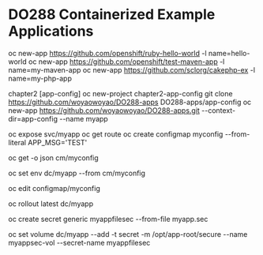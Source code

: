 # DO288 Containerized Example Applications


oc new-app https://github.com/openshift/ruby-hello-world -l name=hello-world
oc new-app https://github.com/openshift/test-maven-app -l name=my-maven-app
oc new-app https://github.com/sclorg/cakephp-ex -l name=my-php-app

chapter2
[app-config]
oc new-project  chapter2-app-config 
git clone https://github.com/woyaowoyao/DO288-apps
DO288-apps/app-config
oc new-app https://github.com/woyaowoyao/DO288-apps.git --context-dir=app-config --name myapp 

oc expose svc/myapp
oc get route
oc create configmap myconfig --from-literal APP_MSG='TEST'

oc get -o json cm/myconfig

oc set env dc/myapp --from cm/myconfig

oc edit configmap/myconfig

 oc rollout latest dc/myapp 

oc create secret generic myappfilesec  --from-file myapp.sec 
 
oc set volume dc/myapp --add  -t secret -m /opt/app-root/secure --name myappsec-vol --secret-name myappfilesec 

